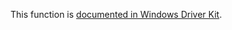 This function is [documented in Windows Driver Kit](https://learn.microsoft.com/en-us/windows-hardware/drivers/ddi/ntddk/nf-ntddk-rtlinsertelementgenerictablefullavl).
